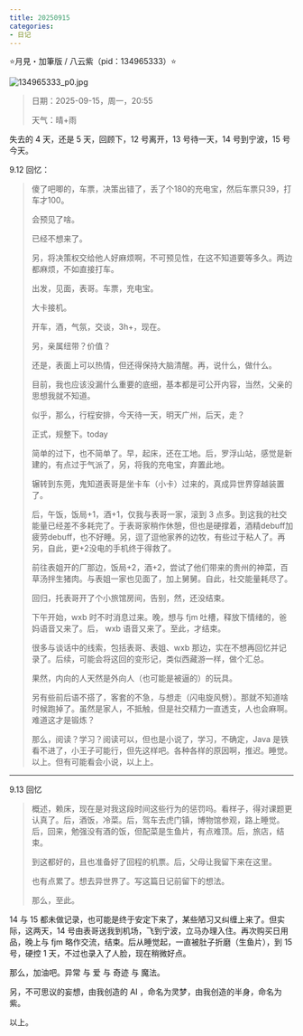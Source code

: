 ```yaml
---
title: 20250915
categories:
- 日记
---
```

⭐月見・加筆版 / 八云紫（pid：134965333）⭐

![134965333_p0.jpg](https://byyw-oss1.oss-cn-hangzhou.aliyuncs.com/img/2025/09/15-4e9e7a4ec46b483935d0a7f15a21c29d-134965333_p0.jpg.webp)

>日期：2025-09-15，周一，20:55
>
>天气：晴+雨

失去的 4 天，还是 5 天，回顾下，12 号离开，13 号待一天，14 号到宁波，15 号今天。

9.12 回忆：

>傻了吧唧的，车票，决策出错了，丢了个180的充电宝，然后车票只39，打车才100。
>
>会预见了啥。
>
>已经不想来了。
>
>另，将决策权交给他人好麻烦啊，不可预见性，在这不知道要等多久。两边都麻烦，不如直接打车。
>
>出发，见面，表哥。车票，充电宝。
>
>大卡接机。
>
>开车，酒，气氛，交谈，3h+，现在。
>
>另，亲属纽带？价值？
>
>还是，表面上可以热情，但还得保持大脑清醒。再，说什么，做什么。
>
>目前，我也应该没漏什么重要的底细，基本都是可公开内容，当然，父亲的思想我就不知道。
>
>似乎，那么，行程安排，今天待一天，明天广州，后天，走？
>
>正式，规整下。today
>
>简单的过下，也不简单了。早，起床，还在工地。后，罗浮山站，感觉是新建的，有点过于气派了，另，将我的充电宝，弃置此地。
>
>辗转到东莞，鬼知道表哥是坐卡车（小卡）过来的，真成异世界穿越装置了。
>
>后，午饭，饭局+1，酒+1，仅我与表哥一家，滚到 3 点多。到这我的社交能量已经差不多耗完了。于表哥家稍作休憩，但也是硬撑着，酒精debuff加疲劳debuff，也不好睡。另，逗了逗他家养的边牧，有些过于粘人了。再另，自此，更+2没电的手机终于得救了。
>
>前往表姐开的厂那边，饭局+2，酒+2，尝试了他们带来的贵州的神菜，百草汤拌生猪肉。与表姐一家也见面了，加上舅舅。自此，社交能量耗尽了。
>
>回归，托表哥开了个小旅馆房间，告别，然，还没结束。
>
>下午开始，wxb 时不时消息过来。晚，想与 fjm 吐槽，释放下情绪的，爸妈语音又来了。后， wxb 语音又来了。至此，才结束。
>
>很多与谈话中的线索，包括表哥、表姐、wxb 那边，实在不想再回忆并记录了。后续，可能会将这回的变形记，类似西藏游一样，做个汇总。
>
>果然，内向的人天然是外向人（也可能是被逼的）的玩具。
>
>另有些前后语不搭了，客套的不急，与想走（闪电旋风劈）。那就不知道啥时候跑掉了。虽然是家人，不抵触，但是社交精力一直透支，人也会麻啊。难道这才是锻炼？
>
>那么，阅读？学习？阅读可以，但也是小说了，学习，不确定，Java 是铁看不进了，小王子可能行，但先这样吧。各种各样的原因啊，推迟。睡觉。以上。但有可能看会小说，以上上。

---

9.13 回忆

>概述，赖床，现在是对我这段时间这些行为的惩罚吗。看样子，得对课题更认真了。后，酒饭，冷菜。后，驾车去虎门镇，博物馆参观，路上睡觉。后，回来，勉强没有酒的饭，但配菜是生鱼片，有点难顶。后，旅店，结束。
>
>到这都好的，且也准备好了回程的机票。后，父母让我留下来在这里。
>
>也有点累了。想去异世界了。写这篇日记前留下的想法。
>
>那么，至此。

14 与 15 都未做记录，也可能是终于安定下来了，某些陋习又纠缠上来了。但实际，这两天，14 号由表哥送我到机场，飞到宁波，立马办理入住。再次购买日用品，晚上与 fjm 略作交流，结束。后从睡觉起，一直被肚子折磨（生鱼片），到 15 号，硬控 1 天，不过也录入了人脸，现在稍微好点。

那么，加油吧。异常 与 爱 与 奇迹 与 魔法。

另，不可思议的妄想，由我创造的 AI ，命名为灵梦，由我创造的半身，命名为 紫。

以上。

